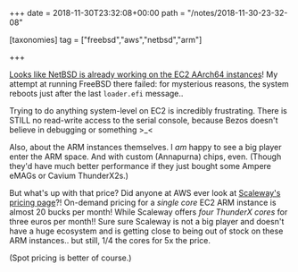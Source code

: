 +++
date = 2018-11-30T23:32:08+00:00
path = "/notes/2018-11-30-23-32-08"

[taxonomies]
tag = ["freebsd","aws","netbsd","arm"]

+++

[Looks like NetBSD is already working on the EC2 AArch64 instances](https://dmesgd.nycbug.org/index.cgi?do=view&id=4623)! My attempt at running FreeBSD there failed: for mysterious reasons, the system reboots just after the last `loader.efi` message..

Trying to do anything system-level on EC2 is incredibly frustrating. There is STILL no read-write access to the serial console, because Bezos doesn't believe in debugging or something >_<

Also, about the ARM instances themselves. I *am* happy to see a big player enter the ARM space. And with custom (Annapurna) chips, even. (Though they'd have much better performance if they just bought some Ampere eMAGs or Cavium ThunderX2s.)

But what's up with that price? Did anyone at AWS ever look at [Scaleway's pricing page](https://www.scaleway.com/pricing/#anchor_arm)?! On-demand pricing for a *single core* EC2 ARM instance is almost 20 bucks per month! While Scaleway offers *four ThunderX cores* for three euros per month!! Sure sure Scaleway is not a big player and doesn't have a huge ecosystem and is getting close to being out of stock on these ARM instances.. but still, 1/4 the cores for 5x the price.

(Spot pricing is better of course.)